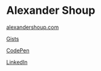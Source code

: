 # Alexander Shoup

[alexandershoup.com](//alexandershoup.com)

[Gists](//gists.github.com/4-x)

[CodePen](//codepen.io/salt/collections/public)

[LinkedIn](//linkedin/in/shoup)